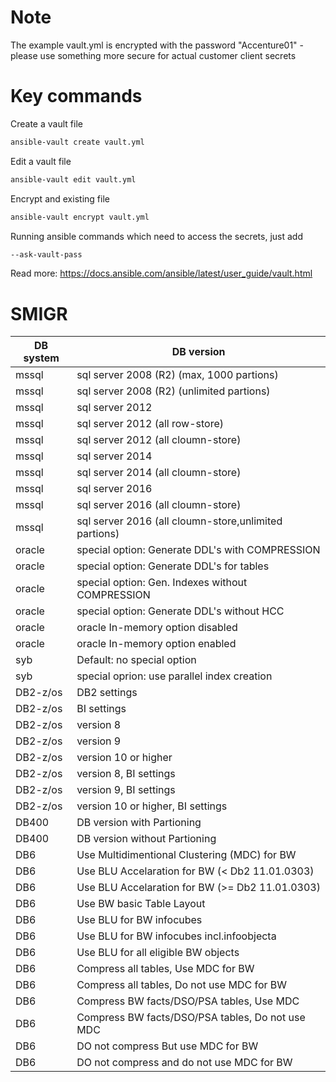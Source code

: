 # Note
The example vault.yml is encrypted with the password "Accenture01" - please use something more secure for actual customer client secrets 

# Key commands
Create a vault file
```bash
ansible-vault create vault.yml
```

Edit a vault file
```bash
ansible-vault edit vault.yml
```

Encrypt and existing file
```bash
ansible-vault encrypt vault.yml
```

Running ansible commands which need to access the secrets, just add
```bash
--ask-vault-pass
```

Read more: https://docs.ansible.com/ansible/latest/user_guide/vault.html

# SMIGR

| DB system | DB version |
|-----------|-----------|
| mssql | sql server 2008 (R2) (max, 1000 partions) |
| mssql | sql server 2008 (R2) (unlimited partions) |
| mssql | sql server 2012 |
| mssql | sql server 2012 (all row-store) |
| mssql | sql server 2012 (all cloumn-store) |
| mssql | sql server 2014 |
| mssql | sql server 2014 (all cloumn-store) |
| mssql | sql server 2016 |
| mssql | sql server 2016 (all cloumn-store) |
| mssql | sql server 2016 (all cloumn-store,unlimited partions) | 
| oracle | special option: Generate DDL's with COMPRESSION |
| oracle | special option: Generate DDL's for tables | 
| oracle | special option: Gen. Indexes without COMPRESSION |
| oracle | special option: Generate DDL's without HCC | 
| oracle | oracle In-memory option disabled |
| oracle | oracle In-memory option enabled |
| syb | Default: no special option |
| syb | special oprion: use parallel index creation |
| DB2-z/os | DB2 settings |
| DB2-z/os | BI settings |
| DB2-z/os | version 8 |
| DB2-z/os | version 9 |
| DB2-z/os | version 10 or higher |
| DB2-z/os | version 8, BI settings |
| DB2-z/os | version 9, BI settings |
| DB2-z/os | version 10 or higher, BI settings |
| DB400 | DB version with Partioning |
| DB400 | DB version without Partioning |
| DB6 | Use Multidimentional Clustering (MDC) for BW |
| DB6 | Use BLU Accelaration for BW (< Db2 11.01.0303) |
| DB6 | Use BLU Accelaration for BW (>= Db2 11.01.0303) |
| DB6 | Use BW basic Table Layout |
| DB6 | Use BLU for BW infocubes |
| DB6 | Use BLU for BW infocubes incl.infoobjecta |
| DB6 | Use BLU for all eligible BW objects |
| DB6 | Compress all tables, Use MDC for BW |
| DB6 | Compress all tables, Do not use MDC for BW |
| DB6 | Compress BW facts/DSO/PSA tables, Use MDC |
| DB6 | Compress BW facts/DSO/PSA tables, Do not use MDC |
| DB6 | DO not compress But use MDC for BW |
| DB6 | DO not compress and do not use MDC for BW |
